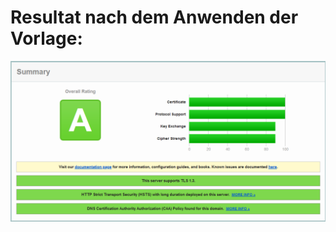 # Resultat nach dem Anwenden der Vorlage:
![alt text](https://github.com/dwydler/IIS-Crypto/blob/main/templates/windows-server-2022/windows-server-21H2_Build20348.1194_2022-11-01_14-10.png?raw=true)
